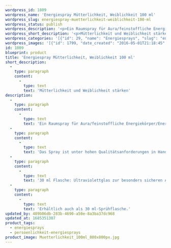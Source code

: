```yaml
---
wordpress_id: 1809
wordpress_name: 'Energiespray Mütterlichkeit, Weiblichkeit 100 ml'
wordpress_slug: energiespray-muetterlichkeit-weiblichkeit-100-ml
wordpress_status: publish
wordpress_description: '<p>Ein Raumspray für Aura/feinstoffliche Energiekörper/Energiefelder in Räumen mit einem aktivierbaren Informationsfeld zu: Die eigene, individuelle Mütterlichkeit &amp; Weiblichkeit stärken. Mütterliche &amp; weibliche Gedanken, Gefühle und Handlungen in Bezug zu sich und zu anderen; die sogenannten "Innere Frau", die weibliche Seite der eigenen, individuellen Persönlichkeit stärken.</p><p>Das Spray ist unter hohen Qualitätsanforderungen in Handarbeit in Deutschland hergestellt aus mehrfach gereinigtem und energetisiertem Wasser (76%, konserviert mit 96%igem Weingeist (24%). Abgestimmt auf die Energie ist die Komposition von naturreinen ätherischen Ölen*.</p><p>30 ml Flasche: Ultraviolettglas zur besonders sicheren Aufbewahrung mit hochwertigem, goldfarbenen Metallpumpzerstäuber (Steigrohr: Plastik). Etikett: Wasserfest, leicht energetisiert mit dem Informationsfeld des Airsprays.</p><p>Erhältlich auch als <a href="https://my.feenbaum.de/produkt/energiespray-muetterlichkeit-weiblichkeit-30-ml/">30 ml-Sprühflasche</a>.</p><p><a href="https://my.feenbaum.de/anwendung-energiesprays/">Anwendungshinweise</a></p>'
wordpress_short_description: '<p>Mütterlichkeit und Weiblichkeit stärken</p>'
wordpress_categories: '[{"id": 29, "name": "Energiesprays", "slug": "energiesprays"}, {"id": 89, "name": "Pers\u00f6nlichkeit", "slug": "persoenlichkeit-energiesprays"}]'
wordpress_images: '[{"id": 1799, "date_created": "2016-05-01T21:18:45", "date_created_gmt": "2016-05-01T17:18:45", "date_modified": "2016-05-01T21:18:45", "date_modified_gmt": "2016-05-01T17:18:45", "src": "https://my.feenbaum.de/wp-content/uploads/2016/04/Muetterlichkeit_100ml_800x800px.jpg", "name": "Muetterlichkeit_100ml_800x800px", "alt": ""}]'
id: 1809
blueprint: product
title: 'Energiespray Mütterlichkeit, Weiblichkeit 100 ml'
short_description:
  -
    type: paragraph
    content:
      -
        type: text
        text: 'Mütterlichkeit und Weiblichkeit stärken'
description:
  -
    type: paragraph
    content:
      -
        type: text
        text: 'Ein Raumspray für Aura/feinstoffliche Energiekörper/Energiefelder in Räumen mit einem aktivierbaren Informationsfeld zu: Die eigene, individuelle Mütterlichkeit & Weiblichkeit stärken. Mütterliche & weibliche Gedanken, Gefühle und Handlungen in Bezug zu sich und zu anderen; die sogenannten "Innere Frau", die weibliche Seite der eigenen, individuellen Persönlichkeit stärken.'
  -
    type: paragraph
    content:
      -
        type: text
        text: 'Das Spray ist unter hohen Qualitätsanforderungen in Handarbeit in Deutschland hergestellt aus mehrfach gereinigtem und energetisiertem Wasser (76%, konserviert mit 96%igem Weingeist (24%). Abgestimmt auf die Energie ist die Komposition von naturreinen ätherischen Ölen*.'
  -
    type: paragraph
    content:
      -
        type: text
        text: '30 ml Flasche: Ultraviolettglas zur besonders sicheren Aufbewahrung mit hochwertigem, goldfarbenen Metallpumpzerstäuber (Steigrohr: Plastik). Etikett: Wasserfest, leicht energetisiert mit dem Informationsfeld des Airsprays.'
  -
    type: paragraph
    content:
      -
        type: text
        text: 'Erhältlich auch als 30 ml-Sprühflasche.'
updated_by: 489b06db-283b-4690-a50e-8a3ba37dc968
updated_at: 1685351307
product_tags:
  - energiesprays
  - persoenlichkeit-energiesprays
product_image: Muetterlichkeit_100ml_800x800px.jpg
---
```


